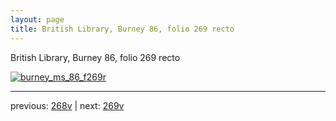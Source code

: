 ```yaml
---
layout: page
title: British Library, Burney 86, folio 269 recto
---
```


British Library, Burney 86, folio 269 recto

[![burney_ms_86_f269r](http://www.homermultitext.org/iipsrv?IIIF=/project/homer/pyramidal/deepzoom/bl/burney86imgs/v1/burney_ms_86_f269r.tif/full/800,/0/default.jpg)](http://www.homermultitext.org/ict2/?urn=urn:cite2:bl:burney86imgs.v1:burney_ms_86_f269r) 

---

previous:  [268v](../268v/) | next: [269v](../269v/)